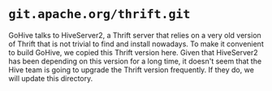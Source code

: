 # `git.apache.org/thrift.git`

GoHive talks to HiveServer2, a Thrift server that relies on a very old version of Thrift that is not trivial to find and install nowadays.  To make it convenient to build GoHive, we copied this Thrift version here.  Given that HiveServer2 has been depending on this version for a long time, it doesn't seem that the Hive team is going to upgrade the Thrift version frequently.  If they do, we will update this directory.
